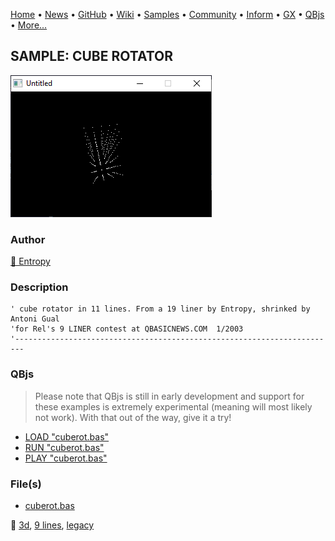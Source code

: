 [Home](https://qb64.com) • [News](../../news.md) • [GitHub](https://github.com/QB64Official/qb64) • [Wiki](https://github.com/QB64Official/qb64/wiki) • [Samples](../../samples.md) • [Community](../../community.md) • [Inform](../../inform.md) • [GX](../../gx.md) • [QBjs](../../qbjs.md) • [More...](../../more.md)

## SAMPLE: CUBE ROTATOR

![screenshot.png](img/screenshot.png)

### Author

[🐝 Entropy](../entropy.md) 

### Description

```text
' cube rotator in 11 lines. From a 19 liner by Entropy, shrinked by Antoni Gual
'for Rel's 9 LINER contest at QBASICNEWS.COM  1/2003
'------------------------------------------------------------------------
```

### QBjs

> Please note that QBjs is still in early development and support for these examples is extremely experimental (meaning will most likely not work). With that out of the way, give it a try!

* [LOAD "cuberot.bas"](https://v6p9d9t4.ssl.hwcdn.net/html/5963335/index.html?src=https://qb64.com/samples/cube-rotator/src/cuberot.bas)
* [RUN "cuberot.bas"](https://v6p9d9t4.ssl.hwcdn.net/html/5963335/index.html?mode=auto&src=https://qb64.com/samples/cube-rotator/src/cuberot.bas)
* [PLAY "cuberot.bas"](https://v6p9d9t4.ssl.hwcdn.net/html/5963335/index.html?mode=play&src=https://qb64.com/samples/cube-rotator/src/cuberot.bas)

### File(s)

* [cuberot.bas](src/cuberot.bas)

🔗 [3d](../3d.md), [9 lines](../9-lines.md), [legacy](../legacy.md)

